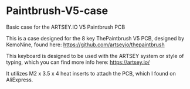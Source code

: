 # Paintbrush-V5-case
Basic case for the ARTSEY.IO V5 Paintbrush PCB

This is a case designed for the 8 key ThePaintbrush V5 PCB, designed by KemoNine, found here: https://github.com/artseyio/thepaintbrush

This keyboard is designed to be used with the ARTSEY system or style of typing, which you can find more info here: https://artsey.io/

It utilizes M2 x 3.5 x 4 heat inserts to attach the PCB, which I found on AliExpress.

